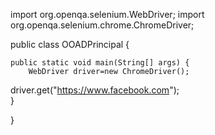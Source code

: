 import org.openqa.selenium.WebDriver;
import org.openqa.selenium.chrome.ChromeDriver;

public class OOADPrincipal {

	public static void main(String[] args) {
		WebDriver driver=new ChromeDriver();	   
driver.get("https://www.facebook.com");	 
	}

}
